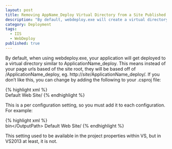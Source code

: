 ```yaml
---
layout: post
title: Removing AppName_Deploy Virtual Directory from a Site Published with Web Deploy
description: "By default, webdeploy.exe will create a virtual directory named YourAppName_deploy in IIS and deploy your site there.   This is usually not desirable.   Here's how to change that."
category: Deployment
tags: 
  - IIS
  - WebDeploy
published: true
---
```


By default, when using webdeploy.exe,  your application will get deployed to a virtual directory similar to ApplicationName_deploy.  This means instead of your page urls based of the site root, they will be based off of /ApplicationName_deploy, eg. http://*site*/ApplicationName_deploy/.
If you don’t like this, you can change by adding the following to your .csproj file:

{% highlight xml %}  
    <DeployIisAppPath>Default Web Site/</DeployIisAppPath>
{% endhighlight %}  

This is a per configuration setting, so you must add it to each configuration.  For example:

{% highlight xml %}  
    <PropertyGroup Condition="'$(Configuration)|$(Platform)' == 'UAT|AnyCPU'">
        <OutputPath>bin\</OutputPath>
        <DeployIisAppPath>Default Web Site/</DeployIisAppPath>
    </PropertyGroup>
{% endhighlight %}

This setting used to be available in the project properties within VS, but in VS2013 at least, it is not.
